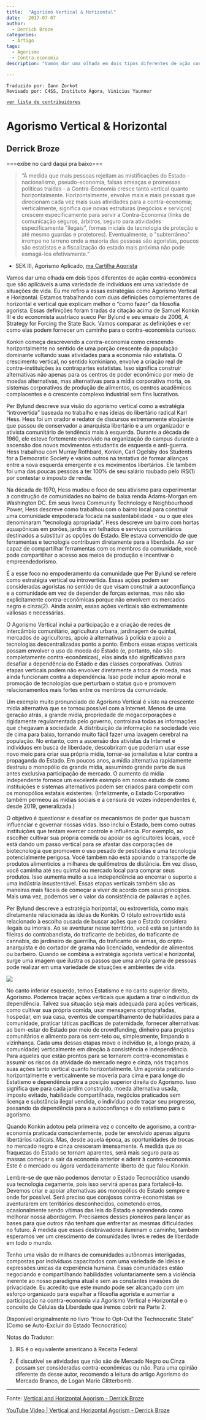 ```yaml
---
title:  "Agorismo Vertical & Horizontal"
date:   2017-07-07
author:
  - Derrick Broze
categories:
  - Artigo
tags:  
  - Agorismo
  - Contra-economia
description: "Vamos dar uma olhada em dois tipos diferentes de ação contra-econômica que são aplicáveis a uma variedade de indivíduos em uma variedade de situações de vida. Eu me refiro a essas estratégias como Agorismo Vertical e Horizontal. Estamos trabalhando com duas definições complementares de horizontal e vertical que explicam melhor o “como fazer” da filosofia agorista. Essas definições foram tiradas da citação acima de Samuel Konkin III e do economista austríaco sueco Per Bylund e seu ensaio de 2006, A Strategy for Forcing the State Back. Vamos comparar as definições e ver como elas podem fornecer um caminho para o contra-economista curioso."

---
```

```
Traduzido por: Iann Zorkot
Revisado por: C4SS, Instituto Ágora, Vinicius Yaunner
```
[```ver lista de contribuidores```](/about/#contribuidores)

# Agorismo Vertical & Horizontal

## Derrick Broze

===exibe no card daqui pra baixo===

> “À medida que mais pessoas rejeitam as mistificações do Estado - nacionalismo, pseudo-economia, falsas ameaças e promessas políticas traídas - a Contra-Economia cresce tanto vertical quanto horizontalmente. Horizontalmente, envolve mais e mais pessoas que direcionam cada vez mais suas atividades para a contra-economia; verticalmente, significa que novas estruturas (negócios e serviços) crescem especificamente para servir a Contra-Economia (links de comunicação seguros, árbitros, seguro para atividades especificamente "ilegais", formas iniciais de tecnologia de proteção e até mesmo guardas e protetores). Eventualmente, o "subterrâneo" irrompe no terreno onde a maioria das pessoas são agoristas, poucos são estatistas e a fiscalização do estado mais próxima não pode esmagá-los efetivamente."

- SEK III, Agorismo Aplicado, [ma Cartilha Agorista](ttps://drive.google.com/file/d/1I4flLRd--FCPFOXWQ5TxBZCtClPoK_WE/view)

Vamos dar uma olhada em dois tipos diferentes de ação contra-econômica que são aplicáveis a uma variedade de indivíduos em uma variedade de situações de vida. Eu me refiro a essas estratégias como Agorismo Vertical e Horizontal. Estamos trabalhando com duas definições complementares de horizontal e vertical que explicam melhor o “como fazer” da filosofia agorista. Essas definições foram tiradas da citação acima de Samuel Konkin III e do economista austríaco sueco Per Bylund e seu ensaio de 2006, A Strategy for Forcing the State Back. Vamos comparar as definições e ver como elas podem fornecer um caminho para o contra-economista curioso.

Konkin começa descrevendo a contra-economia como crescendo horizontalmente no sentido de uma porção crescente da população dominante voltando suas atividades para a economia não estatista. O crescimento vertical, no sentido konkiniano, envolve a criação real de contra-instituições às contrapartes estatistas. Isso significa construir alternativas não apenas para os centros de poder econômico por meio de moedas alternativas, mas alternativas para a mídia corporativa morta, os sistemas corporativos de produção de alimentos, os centros acadêmicos complacentes e o crescente complexo industrial sem fins lucrativos.

Per Bylund descreve sua visão do agorismo vertical como a estratégia “introvertida” baseada no trabalho e nas ideias do libertário radical Karl Hess. Hess foi um orador e redator de discursos extremamente eloqüente que passou de conservador a anarquista libertário e a um organizador e ativista comunitário de tendência mais à esquerda. Durante a década de 1960, ele esteve fortemente envolvido na organização do campus durante a ascensão dos novos movimentos estudantis de esquerda e anti-guerra. Hess trabalhou com Murray Rothbard, Konkin, Carl Ogelsby dos Students for a Democratic Society e vários outros na tentativa de formar alianças entre a nova esquerda emergente e os movimentos libertários. Ele também foi uma das poucas pessoas a ter 100% de seu salário roubado pelo IRS(1) por contestar o imposto de renda.

Na década de 1970, Hess mudou o foco de seu ativismo para experimentar a construção de comunidades no bairro de baixa renda Adams-Morgan em Washington DC. Em seus livros Community Technology e Neighbourhood Power, Hess descreve como trabalhou com o bairro local para construir uma comunidade empoderada focada na sustentabilidade - ou o que eles denominaram "tecnologia apropriada". Hess descreve um bairro com hortas aquapônicas em porões, jardins em telhados e serviços comunitários destinados a substituir as opções do Estado. Ele estava convencido de que ferramentas e tecnologia contribuem diretamente para a liberdade. Ao ser capaz de compartilhar ferramentas com os membros da comunidade, você pode compartilhar o acesso aos meios de produção e incentivar o empreendedorismo.

É a esse foco no empoderamento da comunidade que Per Bylund se refere como estratégia vertical ou introvertida. Essas ações podem ser consideradas agoristas no sentido de que visam construir a autoconfiança e a comunidade em vez de depender de forças externas, mas não são explicitamente contra-econômicas porque não envolvem os mercados negro e cinza(2). Ainda assim, essas ações verticais são extremamente valiosas e necessárias.

O Agorismo Vertical inclui a participação e a criação de redes de intercâmbio comunitário, agricultura urbana, jardinagem de quintal, mercados de agricultores, apoio à alternativas à polícia e apoio a tecnologias descentralizadas ponto a ponto. Embora essas etapas verticais possam envolver o uso da moeda do Estado (e, portanto, não são completamente contra-econômicas), elas ainda são significativas para desafiar a dependência do Estado e das classes corporativas. Outras etapas verticais podem não envolver diretamente a troca de moeda, mas ainda funcionam contra a dependência. Isso pode incluir apoio moral e promoção de tecnologias que perturbam o status quo e promovem relacionamentos mais fortes entre os membros da comunidade.

Um exemplo muito pronunciado de Agorismo Vertical é visto na crescente mídia alternativa que se tornou possível com a Internet. Menos de uma geração atrás, a grande mídia, propriedade de megacorporações e rigidamente regulamentada pelo governo, controlava todas as informações que chegavam à sociedade. A distribuição da informação na sociedade veio de cima para baixo, tornando muito fácil fazer uma lavagem cerebral na população. No entanto, com a ascensão dos ativistas da Internet e indivíduos em busca de liberdade, descobriram que poderiam usar esse novo meio para criar sua própria mídia, tornar-se jornalistas e lutar contra a propaganda do Estado. Em poucos anos, a mídia alternativa rapidamente destruiu o monopólio da grande mídia, assumindo grande parte de sua antes exclusiva participação de mercado. O aumento da mídia independente fornece um excelente exemplo em nosso estudo de como instituições e sistemas alternativos podem ser criados para competir com os monopólios estatais existentes. (Infelizmente, o Estado Corporativo também permeou as mídias sociais e a censura de vozes independentes é, desde 2019, generalizada.)

O objetivo é questionar e desafiar os mecanismos de poder que buscam influenciar e governar nossas vidas. Isso inclui o Estado, bem como outras instituições que tentam exercer controle e influência. Por exemplo, ao escolher cultivar sua própria comida ou apoiar os agricultores locais, você está dando um passo vertical para se afastar das corporações de biotecnologia que promovem o uso pesado de pesticidas e uma tecnologia potencialmente perigosa. Você também não está apoiando o transporte de produtos alimentícios a milhares de quilômetros de distância. Em vez disso, você caminha até seu quintal ou mercado local para comprar seus produtos. Isso aumenta muito a sua independência ao encerrar o suporte a uma indústria insustentável. Essas etapas verticais também são as maneiras mais fáceis de começar a viver de acordo com seus princípios. Mais uma vez, podemos ver o valor da consistência de palavras e ações.

Per Bylund descreve a estratégia horizontal, ou extrovertida, como mais diretamente relacionada às ideias de Konkin. O rótulo extrovertido está relacionado à escolha ousada de buscar ações que o Estado considera ilegais ou imorais. Ao se aventurar nesse território, você está se juntando às fileiras do contrabandista, do traficante de bebidas, do traficante de cannabis, do jardineiro de guerrilha, do traficante de armas, do cripto-anarquista e do cortador de grama não licenciado, vendedor de alimentos ou barbeiro. Quando se combina a estratégia agorista vertical e horizontal, surge uma imagem que ilustra os passos que uma ampla gama de pessoas pode realizar em uma variedade de situações e ambientes de vida.


![](https://miro.medium.com/max/1400/1*24Gr42X2jGiGbK7mbas06Q.png)

No canto inferior esquerdo, temos Estatismo e no canto superior direito, Agorismo. Podemos traçar ações verticais que ajudam a tirar o indivíduo da dependência. Talvez sua situação seja mais adequada para ações verticais, como cultivar sua própria comida, usar mensagens criptografadas, hospedar, em sua casa, eventos de compartilhamento de habilidades para a comunidade, praticar táticas pacíficas de paternidade, fornecer alternativas ao bem-estar do Estado por meio de crowdfunding, dinheiro para projetos comunitários e alimento para os sem-teto ou, simplesmente, limpando a vizinhança. Cada uma dessas etapas move o indivíduo (e, a longo prazo, a comunidade) verticalmente em direção à consistência e independência. Para aqueles que estão prontos para se tornarem contra-economistas e assumir os riscos da atividade do mercado negro e cinza, nós traçamos suas ações tanto vertical quanto horizontalmente. Um agorista praticando horizontalmente e verticalmente se moveria para cima e para longe do Estatismo e dependência para a posição superior direita do Agorismo. Isso significa que para cada jardim construído, moeda alternativa usada, imposto evitado, habilidade compartilhada, negócios praticados sem licença e substância ilegal vendida, o indivíduo pode traçar seu progresso, passando da dependência para a autoconfiança e do estatismo para o agorismo.

Quando Konkin adotou pela primeira vez o conceito de agorismo, a contra-economia praticada conscientemente, pode ter envolvido apenas alguns libertários radicais. Mas, desde aquela época, as oportunidades de trocas no mercado negro e cinza cresceram imensamente. À medida que as fraquezas do Estado se tornam aparentes, será mais seguro para as massas começar a sair da economia anterior e aderir à contra-economia. Este é o mercado ou ágora verdadeiramente liberto de que falou Konkin.

Lembre-se de que não podemos derrotar o Estado Tecnocrático usando sua tecnologia cegamente, pois isso servirá apenas para fortalecê-lo. Devemos criar e apoiar alternativas aos monopólios do Estado sempre e onde for possível. Será preciso que corajosos contra-economistas se aventurarem em territórios desconhecidos, cometendo erros, ocasionalmente sendo vítimas das leis do Estado e aprendendo como melhorar nossa abordagem. Precisamos desses pioneiros para lançar as bases para que outros não tenham que enfrentar as mesmas dificuldades no futuro. À medida que esses desbravadores iluminam o caminho, também esperamos ver um crescimento de comunidades livres e redes de liberdade em todo o mundo.

Tenho uma visão de milhares de comunidades autônomas interligadas, compostas por indivíduos capacitados com uma variedade de ideias e expressões únicas da experiência humana. Essas comunidades estão negociando e compartilhando habilidades voluntariamente sem a violência inerente ao nosso paradigma atual e sem as constantes invasões de privacidade. Eu acredito que este mundo pode ser alcançado com um esforço organizado para espalhar a filosofia agorista e aumentar a participação na contra-economia via Agorismo Vertical e Horizontal e o conceito de Células da Liberdade que iremos cobrir na Parte 2.

Disponível originalmente no livro “How to Opt-Out the Technocratic State” (Como se Auto-Excluir do Estado Tecnocrático)

Notas do Tradutor:

1. IRS é o equivalente americano à Receita Federal

2. É discutível se atividades que não são de Mercado Negro ou Cinza possam ser consideradas contra-econômicas ou não. Para uma opinião diferente da desse autor, recomendo a leitura do artigo Agorismo do Mercado Branco, de Logan Marie Glitterbomb.

---
Fonte: 
[Vertical and Horizontal Agorism - Derrick Broze](https://theconsciousresistance.com/vertical-horizontal-agorism/)

[YouTube Video | Vertical and Horizontal Agorism - Derrick Broze](https://youtu.be/zrlW1M_5_Kg)
